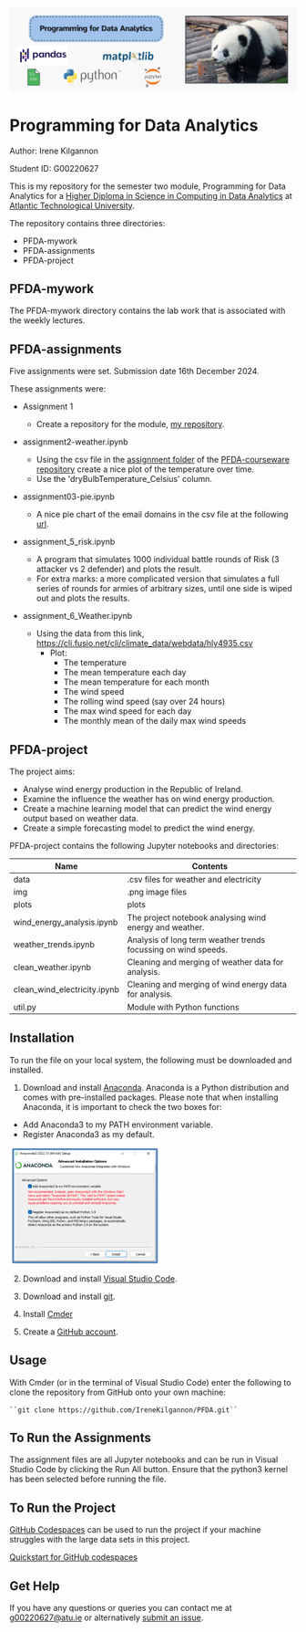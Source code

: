 ![Banner](pfda-assignments/img/readme_banner.png)

# Programming for Data Analytics 

Author: Irene Kilgannon

Student ID: G00220627

This is my repository for the semester two module, Programming for Data Analytics for a [Higher Diploma in Science in Computing in Data Analytics](https://www.gmit.ie/higher-diploma-in-science-in-computing-in-data-analytics) at [Atlantic Technological University](https://www.atu.ie/).

The repository contains three directories:

- PFDA-mywork
- PFDA-assignments
- PFDA-project

## PFDA-mywork

The PFDA-mywork directory contains the lab work that is associated with the weekly lectures.

## PFDA-assignments

Five assignments were set. Submission date 16th December 2024. 

These assignments were:

- Assignment 1
    - Create a repository for the module, [my repository](https://github.com/IreneKilgannon/PFDA).

- assignment2-weather.ipynb
    - Using the csv file in the [assignment folder](https://github.com/andrewbeattycourseware/PFDA-courseware/blob/main/assignment/weatherreadings1.csv) of the [PFDA-courseware repository](https://github.com/andrewbeattycourseware/PFDA-courseware) create a nice plot of the temperature over time.
    - Use the 'dryBulbTemperature_Celsius' column.

- assignment03-pie.ipynb
    - A nice pie chart of the email domains in the csv file at the following [url](https://drive.google.com/uc?id=1AWPf-pJodJKeHsARQK_RHiNsE8fjPCVK&export=download).

- assignment_5_risk.ipynb
    - A program that simulates 1000 individual battle rounds of Risk (3 attacker vs 2 defender) and plots the result.
    - For extra marks: a more complicated version that simulates a full series of rounds for armies of arbitrary sizes, until one side is wiped out and plots the results.

- assignment_6_Weather.ipynb
    - Using the data from this link, https://cli.fusio.net/cli/climate_data/webdata/hly4935.csv
        - Plot:
            * The temperature
            * The mean temperature each day
            * The mean temperature for each month
            * The wind speed
            * The rolling wind speed (say over 24 hours)
            * The max wind speed for each day
            * The monthly mean of the daily max wind speeds

## PFDA-project

The project aims:

* Analyse wind energy production in the Republic of Ireland. 
* Examine the influence the weather has on wind energy production.
* Create a machine learning model that can predict the wind energy output based on weather data.
* Create a simple forecasting model to predict the wind energy.

PFDA-project contains the following Jupyter notebooks and directories:

|Name|Contents|
|---|---|
|data |.csv files for weather and electricity|
|img|.png image files||
|plots|plots|
|wind_energy_analysis.ipynb|The project notebook analysing wind energy and weather. |
|weather_trends.ipynb|Analysis of long term weather trends focussing on wind speeds.|
|clean_weather.ipynb|Cleaning and merging of weather data for analysis. |
|clean_wind_electricity.ipynb|Cleaning and merging of wind energy data for analysis. |
|util.py|Module with Python functions|


## Installation

To run the file on your local system, the following must be downloaded and installed.

1. Download and install [Anaconda](https://www.anaconda.com/download). Anaconda is a Python distribution and comes with pre-installed packages. Please note that when installing Anaconda, it is important to check the two boxes for:
  * Add Anaconda3 to my PATH environment variable.
  * Register Anaconda3 as my default.
  
![Anaconda](https://github.com/IreneKilgannon/pands-project/blob/main/images/Anaconda.png)

2. Download and install [Visual Studio Code](https://code.visualstudio.com/).

3. Download and install [git](https://git-scm.com/downloads).

4. Install [Cmder](https://cmder.app/)

5. Create a [GitHub account](https://github.com). 

## Usage

With Cmder (or in the terminal of Visual Studio Code) enter the following to clone the repository from GitHub onto your own machine:
  
    ``git clone https://github.com/IreneKilgannon/PFDA.git``

## To Run the Assignments

The assignment files are all Jupyter notebooks and can be run in Visual Studio Code by clicking the Run All button. Ensure that the python3 kernel has been selected before running the file. 

## To Run the Project

[GitHub Codespaces](https://github.com/features/codespaces) can be used to run the project if your machine struggles with the large data sets in this project.

[Quickstart for GitHub codespaces](https://docs.github.com/en/codespaces/getting-started/quickstart)

## Get Help

If you have any questions or queries you can contact me at g00220627@atu.ie or alternatively [submit an issue](https://github.com/IreneKilgannon/computer_infrastructure/issues).

